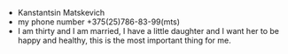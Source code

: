 - Kanstantsin Matskevich
- my phone number +375(25)786-83-99(mts)
- I am thirty and I am married, I have a little daughter and I want her to be happy and healthy, this is the most important thing for me.